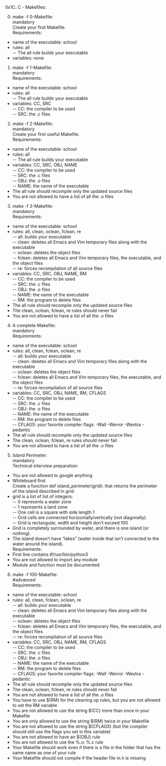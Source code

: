 0x1C. C - Makefiles:  

0. make -f 0-Makefile:  
mandatory  
Create your first Makefile.  
Requirements:  
- name of the executable: school  
- rules: all  
-- The all rule builds your executable  
- variables: none  

1. make -f 1-Makefile:  
mandatory  
Requirements:  
- name of the executable: school  
- rules: all  
-- The all rule builds your executable  
- variables: CC, SRC  
-- CC: the compiler to be used  
-- SRC: the .c files  

2. make -f 2-Makefile:  
mandatory  
Create your first useful Makefile.  
Requirements:  
- name of the executable: school  
- rules: all  
-- The all rule builds your executable  
- variables: CC, SRC, OBJ, NAME  
-- CC: the compiler to be used  
-- SRC: the .c files  
-- OBJ: the .o files  
-- NAME: the name of the executable  
- The all rule should recompile only the updated source files  
- You are not allowed to have a list of all the .o files  

3. make -f 3-Makefile:  
mandatory  
Requirements:  
- name of the executable: school  
- rules: all, clean, oclean, fclean, re  
-- all: builds your executable  
-- clean: deletes all Emacs and Vim temporary files along with the executable  
-- oclean: deletes the object files  
-- fclean: deletes all Emacs and Vim temporary files, the executable, and the object files  
-- re: forces recompilation of all source files  
- variables: CC, SRC, OBJ, NAME, RM  
-- CC: the compiler to be used  
-- SRC: the .c files  
-- OBJ: the .o files  
-- NAME: the name of the executable  
-- RM: the program to delete files  
- The all rule should recompile only the updated source files  
- The clean, oclean, fclean, re rules should never fail  
- You are not allowed to have a list of all the .o files  

4. A complete Makefile:  
mandatory  
Requirements:  
- name of the executable: school  
- rules: all, clean, fclean, oclean, re  
-- all: builds your executable  
-- clean: deletes all Emacs and Vim temporary files along with the executable  
-- oclean: deletes the object files  
-- fclean: deletes all Emacs and Vim temporary files, the executable, and the object files  
-- re: forces recompilation of all source files  
- variables: CC, SRC, OBJ, NAME, RM, CFLAGS  
-- CC: the compiler to be used  
-- SRC: the .c files  
-- OBJ: the .o files  
-- NAME: the name of the executable  
-- RM: the program to delete files  
-- CFLAGS: your favorite compiler flags: -Wall -Werror -Wextra -pedantic  
- The all rule should recompile only the updated source files  
- The clean, oclean, fclean, re rules should never fail  
- You are not allowed to have a list of all the .o files  

5. Island Perimeter:  
mandatory  
Technical interview preparation:  
- You are not allowed to google anything  
- Whiteboard first  
Create a function def island_perimeter(grid): that returns the perimeter of the island described in grid:  
- grid is a list of list of integers:  
-- 0 represents a water zone  
-- 1 represents a land zone  
-- One cell is a square with side length 1  
-- Grid cells are connected horizontally/vertically (not diagonally).  
-- Grid is rectangular, width and height don’t exceed 100  
- Grid is completely surrounded by water, and there is one island (or nothing).  
- The island doesn’t have “lakes” (water inside that isn’t connected to the water around the island).  
Requirements:  
- First line contains #!/usr/bin/python3  
- You are not allowed to import any module  
- Module and function must be documented  

6. make -f 100-Makefile:  
#advanced  
Requirements:  
- name of the executable: school  
- rules: all, clean, fclean, oclean, re  
-- all: builds your executable  
-- clean: deletes all Emacs and Vim temporary files along with the executable  
-- oclean: deletes the object files  
-- fclean: deletes all Emacs and Vim temporary files, the executable, and the object files  
-- re: forces recompilation of all source files  
- variables: CC, SRC, OBJ, NAME, RM, CFLAGS  
-- CC: the compiler to be used  
-- SRC: the .c files  
-- OBJ: the .o files  
-- NAME: the name of the executable  
-- RM: the program to delete files  
-- CFLAGS: your favorite compiler flags: -Wall -Werror -Wextra -pedantic  
- The all rule should recompile only the updated source files  
- The clean, oclean, fclean, re rules should never fail  
- You are not allowed to have a list of all the .o files  
- You have to use $(RM) for the cleaning up rules, but you are not allowed to set the RM variable  
- You are not allowed to use the string $(CC) more than once in your Makefile  
- You are only allowed to use the string $(RM) twice in your Makefile  
- You are not allowed to use the string $(CFLAGS) (but the compiler should still use the flags you set in this variable)  
- You are not allowed to have an $(OBJ) rule  
- You are not allowed to use the %.o: %.c rule  
- Your Makefile should work even if there is a file in the folder that has the same name as one of your rule  
- Your Makefile should not compile if the header file m.h is missing  
